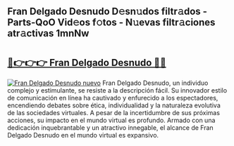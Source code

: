 ## Fran Delgado Desnudo D𝚎sn𝚞dos filtr𝚊dos - Parts-QoO Vid𝚎os f𝚘tos - N𝚞evas filtr𝚊ciones atr𝚊ctivas 1mnNw

# <h2><a href="http://mbcssyg.tromn.icu/?c=Fran+Delgado+Desnudo">🔗👉👉👉 Fran Delgado Desnudo 🔗🔗</a></h2>

[![Fran Delgado Desnudo nuevo](https://i.imgur.com/pEAQMta.gif)](http://mbcssyg.tromn.icu/?c=Fran+Delgado+Desnudo)
Fran Delgado Desnudo, un individuo complejo y estimulante, se resiste a la descripción fácil. Su innovador estilo de comunicación en línea ha cautivado y enfurecido a los espectadores, encendiendo debates sobre ética, individualidad y la naturaleza evolutiva de las sociedades virtuales. A pesar de la incertidumbre de sus próximas acciones, su impacto en el mundo virtual es profundo. Armado con una dedicación inquebrantable y un atractivo innegable, el alcance de Fran Delgado Desnudo en el mundo virtual es expansivo.
